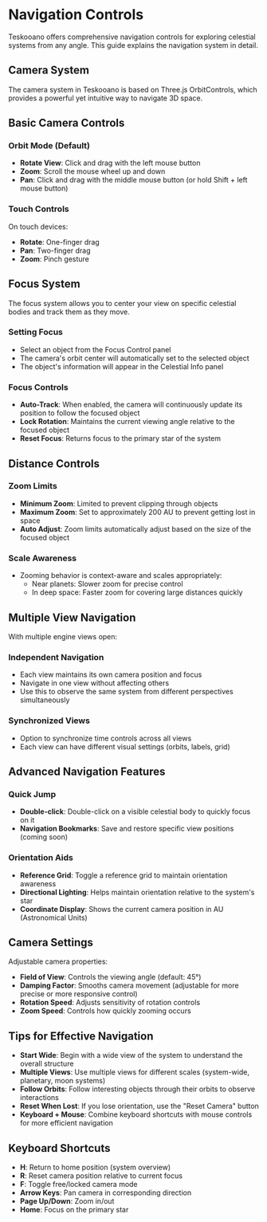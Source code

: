# Navigation Controls

Teskooano offers comprehensive navigation controls for exploring celestial systems from any angle. This guide explains the navigation system in detail.

## Camera System

The camera system in Teskooano is based on Three.js OrbitControls, which provides a powerful yet intuitive way to navigate 3D space.

## Basic Camera Controls

### Orbit Mode (Default)

- **Rotate View**: Click and drag with the left mouse button
- **Zoom**: Scroll the mouse wheel up and down
- **Pan**: Click and drag with the middle mouse button (or hold Shift + left mouse button)

### Touch Controls

On touch devices:
- **Rotate**: One-finger drag
- **Pan**: Two-finger drag
- **Zoom**: Pinch gesture

## Focus System

The focus system allows you to center your view on specific celestial bodies and track them as they move.

### Setting Focus

- Select an object from the Focus Control panel
- The camera's orbit center will automatically set to the selected object
- The object's information will appear in the Celestial Info panel

### Focus Controls

- **Auto-Track**: When enabled, the camera will continuously update its position to follow the focused object
- **Lock Rotation**: Maintains the current viewing angle relative to the focused object
- **Reset Focus**: Returns focus to the primary star of the system

## Distance Controls

### Zoom Limits

- **Minimum Zoom**: Limited to prevent clipping through objects
- **Maximum Zoom**: Set to approximately 200 AU to prevent getting lost in space
- **Auto Adjust**: Zoom limits automatically adjust based on the size of the focused object

### Scale Awareness

- Zooming behavior is context-aware and scales appropriately:
  - Near planets: Slower zoom for precise control
  - In deep space: Faster zoom for covering large distances quickly

## Multiple View Navigation

With multiple engine views open:

### Independent Navigation

- Each view maintains its own camera position and focus
- Navigate in one view without affecting others
- Use this to observe the same system from different perspectives simultaneously

### Synchronized Views

- Option to synchronize time controls across all views
- Each view can have different visual settings (orbits, labels, grid)

## Advanced Navigation Features

### Quick Jump

- **Double-click**: Double-click on a visible celestial body to quickly focus on it
- **Navigation Bookmarks**: Save and restore specific view positions (coming soon)

### Orientation Aids

- **Reference Grid**: Toggle a reference grid to maintain orientation awareness
- **Directional Lighting**: Helps maintain orientation relative to the system's star
- **Coordinate Display**: Shows the current camera position in AU (Astronomical Units)

## Camera Settings

Adjustable camera properties:

- **Field of View**: Controls the viewing angle (default: 45°)
- **Damping Factor**: Smooths camera movement (adjustable for more precise or more responsive control)
- **Rotation Speed**: Adjusts sensitivity of rotation controls
- **Zoom Speed**: Controls how quickly zooming occurs

## Tips for Effective Navigation

- **Start Wide**: Begin with a wide view of the system to understand the overall structure
- **Multiple Views**: Use multiple views for different scales (system-wide, planetary, moon systems)
- **Follow Orbits**: Follow interesting objects through their orbits to observe interactions
- **Reset When Lost**: If you lose orientation, use the "Reset Camera" button
- **Keyboard + Mouse**: Combine keyboard shortcuts with mouse controls for more efficient navigation

## Keyboard Shortcuts

- **H**: Return to home position (system overview)
- **R**: Reset camera position relative to current focus
- **F**: Toggle free/locked camera mode
- **Arrow Keys**: Pan camera in corresponding direction
- **Page Up/Down**: Zoom in/out
- **Home**: Focus on the primary star 